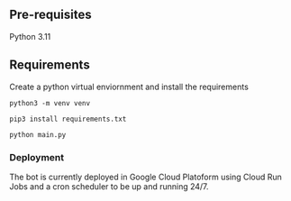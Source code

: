 ## Pre-requisites
Python 3.11

## Requirements
Create a python virtual enviornment and install the requirements

```
python3 -m venv venv
```

```
pip3 install requirements.txt
```

```
python main.py
```

### Deployment
The bot is currently deployed in Google Cloud Platoform using Cloud Run Jobs and a cron scheduler to be up and running 24/7.

